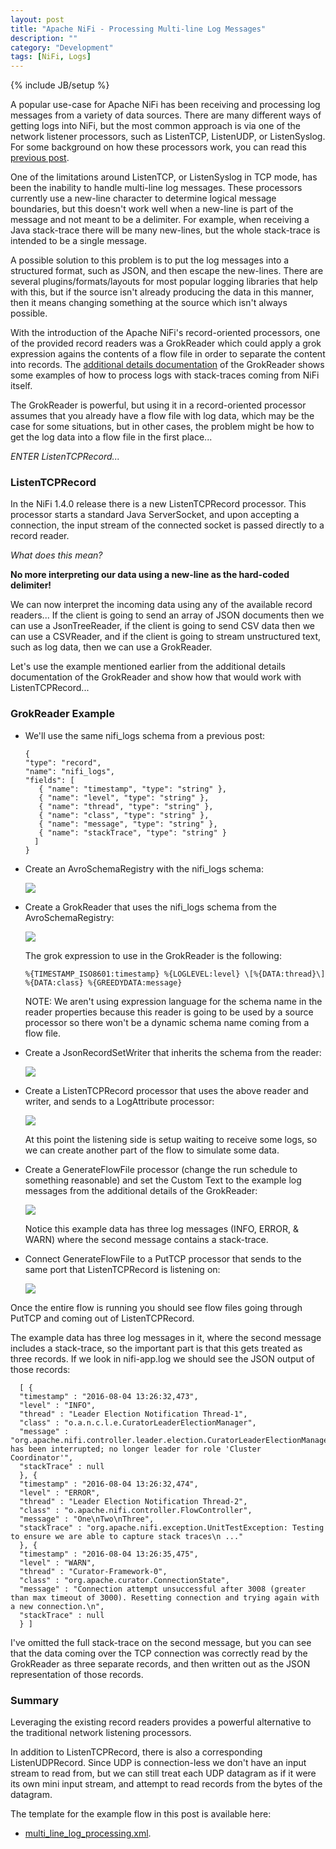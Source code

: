 ```yaml
---
layout: post
title: "Apache NiFi - Processing Multi-line Log Messages"
description: ""
category: "Development"
tags: [NiFi, Logs]
---
```

{% include JB/setup %}

A popular use-case for Apache NiFi has been receiving and processing log messages from a variety of data sources. There are
many different ways of getting logs into NiFi, but the most common approach is via one of the network listener processors,
such as ListenTCP, ListenUDP, or ListenSyslog. For some background on how these processors work, you can read this [previous post](https://bryanbende.com/development/2016/05/09/optimizing-performance-of-apache-nifis-network-listening-processors).

One of the limitations around ListenTCP, or ListenSyslog in TCP mode, has been the inability to handle multi-line log
messages. These processors currently use a new-line character to determine logical message boundaries, but this doesn't
work well when a new-line is part of the message and not meant to be a delimiter. For example, when receiving a Java
stack-trace there will be many new-lines, but the whole stack-trace is intended to be a single message.

A possible solution to this problem is to put the log messages into a structured format, such as JSON, and then escape
the new-lines. There are several plugins/formats/layouts for most popular logging libraries that help with this, but if
the source isn't already producing the data in this manner, then it means changing something at the source which isn't
always possible.

With the introduction of the Apache NiFi's record-oriented processors, one of the provided record readers was a GrokReader
which could apply a grok expression agains the contents of a flow file in order to separate the content into records. The
[additional details documentation](https://nifi.apache.org/docs/nifi-docs/components/org.apache.nifi/nifi-record-serialization-services-nar/1.3.0/org.apache.nifi.grok.GrokReader/additionalDetails.html) of the GrokReader shows some examples of how to process logs with stack-traces coming
from NiFi itself.

The GrokReader is powerful, but using it in a record-oriented processor assumes that you already have a flow file with
log data, which may be the case for some situations, but in other cases, the problem might be how to get the
log data into a flow file in the first place...

*ENTER ListenTCPRecord...*

### ListenTCPRecord

In the NiFi 1.4.0 release there is a new ListenTCPRecord processor. This processor starts a standard Java ServerSocket, and
upon accepting a connection, the input stream of the connected socket is passed directly to a record reader.

*What does this mean?*

**No more interpreting our data using a new-line as the hard-coded delimiter!**

We can now interpret the incoming data using any of the available record readers... If the client is going to send an array of
JSON documents then we can use a JsonTreeReader, if the client is going to send CSV data then we can use a CSVReader, and
if the client is going to stream unstructured text, such as log data, then we can use a GrokReader.

Let's use the example mentioned earlier from the additional details documentation of the GrokReader and show how that
would work with ListenTCPRecord...

### GrokReader Example

* We'll use the same nifi_logs schema from a previous post:

      {
      "type": "record",
      "name": "nifi_logs",
      "fields": [
         { "name": "timestamp", "type": "string" },
         { "name": "level", "type": "string" },
         { "name": "thread", "type": "string" },
         { "name": "class", "type": "string" },
         { "name": "message", "type": "string" },
         { "name": "stackTrace", "type": "string" }
        ]
      }

* Create an AvroSchemaRegistry with the nifi_logs schema:

    <img src="{{ BASE_PATH }}/assets/images/nifi-multiline-logs/01-define-schema.png" class="img-responsive img-thumbnail">

* Create a GrokReader that uses the nifi_logs schema from the AvroSchemaRegistry:

    <img src="{{ BASE_PATH }}/assets/images/nifi-multiline-logs/02-grok-reader.png" class="img-responsive img-thumbnail">

    The grok expression to use in the GrokReader is the following:

      %{TIMESTAMP_ISO8601:timestamp} %{LOGLEVEL:level} \[%{DATA:thread}\] %{DATA:class} %{GREEDYDATA:message}

    NOTE: We aren't using expression language for the schema name in the reader properties because this reader is
    going to be used by a source processor so there won't be a dynamic schema name coming from a flow file.

* Create a JsonRecordSetWriter that inherits the schema from the reader:

    <img src="{{ BASE_PATH }}/assets/images/nifi-multiline-logs/03-json-writer.png" class="img-responsive img-thumbnail">

* Create a ListenTCPRecord processor that uses the above reader and writer, and sends to a LogAttribute processor:

    <img src="{{ BASE_PATH }}/assets/images/nifi-multiline-logs/04-listen-tcp-record.png" class="img-responsive img-thumbnail">

    At this point the listening side is setup waiting to receive some logs, so we can create another part of the flow to simulate some data.

* Create a GenerateFlowFile processor (change the run schedule to something reasonable) and set the Custom Text to the example log
messages from the additional details of the GrokReader:

    <img src="{{ BASE_PATH }}/assets/images/nifi-multiline-logs/06-generate-flow-file.png" class="img-responsive img-thumbnail">

    Notice this example data has three log messages (INFO, ERROR, & WARN) where the second message contains a stack-trace.

* Connect GenerateFlowFile to a PutTCP processor that sends to the same port that ListenTCPRecord is listening on:

    <img src="{{ BASE_PATH }}/assets/images/nifi-multiline-logs/05-put-tcp.png" class="img-responsive img-thumbnail">


Once the entire flow is running you should see flow files going through PutTCP and coming out of ListenTCPRecord.

The example data has three log messages in it, where the second message includes a stack-trace, so the important part is
that this gets treated as three records. If we look in nifi-app.log we should see the JSON output of those records:

      [ {
      "timestamp" : "2016-08-04 13:26:32,473",
      "level" : "INFO",
      "thread" : "Leader Election Notification Thread-1",
      "class" : "o.a.n.c.l.e.CuratorLeaderElectionManager",
      "message" : "org.apache.nifi.controller.leader.election.CuratorLeaderElectionManager$ElectionListener@1fa27ea5 has been interrupted; no longer leader for role 'Cluster Coordinator'",
      "stackTrace" : null
      }, {
      "timestamp" : "2016-08-04 13:26:32,474",
      "level" : "ERROR",
      "thread" : "Leader Election Notification Thread-2",
      "class" : "o.apache.nifi.controller.FlowController",
      "message" : "One\nTwo\nThree",
      "stackTrace" : "org.apache.nifi.exception.UnitTestException: Testing to ensure we are able to capture stack traces\n ..."
      }, {
      "timestamp" : "2016-08-04 13:26:35,475",
      "level" : "WARN",
      "thread" : "Curator-Framework-0",
      "class" : "org.apache.curator.ConnectionState",
      "message" : "Connection attempt unsuccessful after 3008 (greater than max timeout of 3000). Resetting connection and trying again with a new connection.\n",
      "stackTrace" : null
      } ]

I've omitted the full stack-trace on the second message, but you can see that the data coming over the TCP connection was
correctly read by the GrokReader as three separate records, and then written out as the JSON representation of those records.

### Summary

Leveraging the existing record readers provides a powerful alternative to the traditional network listening processors.

In addition to ListenTCPRecord, there is also a corresponding ListenUDPRecord. Since UDP is connection-less we don't have
an input stream to read from, but we can still treat each UDP datagram as if it were its own mini input stream, and attempt
to read records from the bytes of the datagram.

The template for the example flow in this post is available here:

* [multi_line_log_processing.xml](https://gist.githubusercontent.com/bbende/fa2bff34e721fef21453986336664cb2/raw/db658c64f75fec47785ab63920ee23582bf1492f/multi_line_log_processing.xml).
